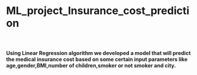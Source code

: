 # ML_project_Insurance_cost_prediction
<br>
<h4>Using Linear Regression algorithm we developed a model that will predict the medical insurance cost based on some certain input parameters
like age,gender,BMI,number of children,smoker or not smoker and city.<h4>

